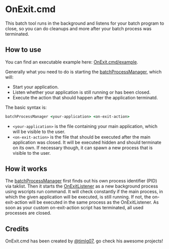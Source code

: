 # OnExit.cmd
This batch tool runs in the background and listens for your batch program to close, so you can do cleanups and more after your batch process was terminated.

## How to use
You can find an executable example here: [OnExit.cmd/example](example).  

Generally what you need to do is starting the [batchProcessManager](batchProcessManager.cmd), which will:
  - Start your application.
  - Listen whether your application is still running or has been closed.
  - Execute the action that should happen after the application terminatd.  

The basic syntax is: 
```cmd
batchProcessManager <your-application> <on-exit-action>
```
  - `<your-application>` is the file containing your main application, which will be visible to the user.
  - `<on-exit-action>` is the file that should be executed after the main application was closed. It will be executed hidden and should terminate on its own. If necessary though, it can spawn a new process that is visible to the user.
  
## How it works
The [batchProcessManager](batchProcessManager.cmd) first finds out his own process identifier (PID) via taklist. Then it starts the [OnExitListener](OnExitListener.cmd) as a new background process using wscripts run command. It will check constantly if the main process, in which the given application will be executed, is still running. If not, the on-exit-action will be executed in the same process as the OnExitListener. As soon as your custom on-exit-action script has terminated, all used processes are closed.

## Credits
OnExit.cmd has been created by [@timlg07](https://github.com/timlg07), go check his awesome projects!
